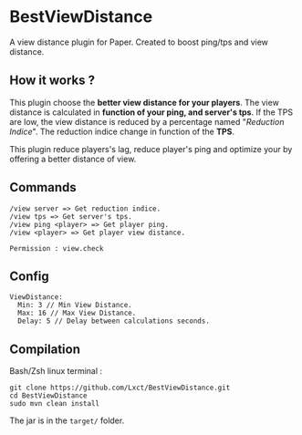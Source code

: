 # BestViewDistance
A view distance plugin for Paper. Created to boost ping/tps and view distance.

## How it works ?
This plugin choose the **better view distance for your players**.
The view distance is calculated in **function of your ping, and server's tps**.
If the TPS are low, the view distance is reduced by a percentage named "*Reduction Indice*".
The reduction indice change in function of the **TPS**.

This plugin reduce players's lag, reduce player's ping and optimize your by offering a better distance of view.


## Commands
```
/view server => Get reduction indice.
/view tps => Get server's tps.
/view ping <player> => Get player ping.
/view <player> => Get player view distance.

Permission : view.check
```

## Config
```
ViewDistance:
  Min: 3 // Min View Distance.
  Max: 16 // Max View Distance.
  Delay: 5 // Delay between calculations seconds.
```

## Compilation
Bash/Zsh linux terminal :

```
git clone https://github.com/Lxct/BestViewDistance.git
cd BestViewDistance
sudo mvn clean install
```
The jar is in the `target/` folder.